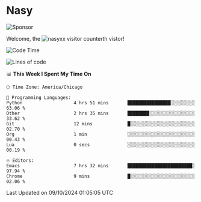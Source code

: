 # Nasy

<!--
<p align="center">
<img height="200" src="https://github-readme-stats.vercel.app/api?username=nasyxx&count_private=true&show_icons=true&theme=dracula&include_all_commits=true"/>
<img height="200" src="https://github-readme-stats.vercel.app/api/top-langs/?username=nasyxx&theme=dracula&hide=html,jupyter+notebook&count_private=true&show_icons=true"/>
</p>

  
----------------
-->

![Sponsor](https://img.shields.io/static/v1.svg?label=Sponsor&message=%E2%9D%A4&logo=GitHub&style=flat&color=pink)
 
Welcome, the ![nasyxx visitor counter](https://count.getloli.com/get/@nasyxx?theme=rule34)th vistor!
 
<!--START_SECTION:waka-->
![Code Time](http://img.shields.io/badge/Code%20Time-4%2C691%20hrs%2054%20mins-blue)

![Lines of code](https://img.shields.io/badge/From%20Hello%20World%20I%27ve%20Written-6.3%20million%20lines%20of%20code-blue)

📊 **This Week I Spent My Time On** 

```text
🕑︎ Time Zone: America/Chicago

💬 Programming Languages: 
Python                   4 hrs 51 mins       ████████████████░░░░░░░░░   63.06 % 
Other                    2 hrs 35 mins       ████████░░░░░░░░░░░░░░░░░   33.62 % 
Git                      12 mins             █░░░░░░░░░░░░░░░░░░░░░░░░   02.70 % 
Org                      1 min               ░░░░░░░░░░░░░░░░░░░░░░░░░   00.43 % 
Lua                      0 secs              ░░░░░░░░░░░░░░░░░░░░░░░░░   00.19 % 

🔥 Editors: 
Emacs                    7 hrs 32 mins       ████████████████████████░   97.94 % 
Chrome                   9 mins              █░░░░░░░░░░░░░░░░░░░░░░░░   02.06 % 
```


 Last Updated on 09/10/2024 01:05:05 UTC
<!--END_SECTION:waka-->

<!-- ![visitors](https://visitor-badge.laobi.icu/badge?page_id=nasyxx.nasyxx) -->
